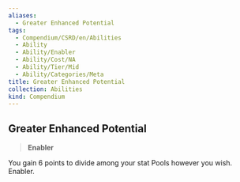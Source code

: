 ```yaml
---
aliases:
  - Greater Enhanced Potential
tags:
  - Compendium/CSRD/en/Abilities
  - Ability
  - Ability/Enabler
  - Ability/Cost/NA
  - Ability/Tier/Mid
  - Ability/Categories/Meta
title: Greater Enhanced Potential
collection: Abilities
kind: Compendium
---
```

## Greater Enhanced Potential  
>**Enabler**
  
You gain 6 points to divide among your stat Pools however you wish. Enabler.